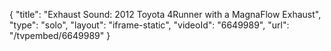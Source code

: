 {
    "title": "Exhaust Sound: 2012 Toyota 4Runner with a MagnaFlow Exhaust",
    "type": "solo",
    "layout": "iframe-static",
    "videoId": "6649989",
    "url": "\/tvpembed\/6649989"
}